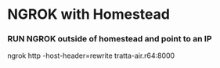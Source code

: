 # NGROK with Homestead

### RUN NGROK outside of homestead and point to an IP
ngrok http -host-header=rewrite tratta-air.r64:8000
